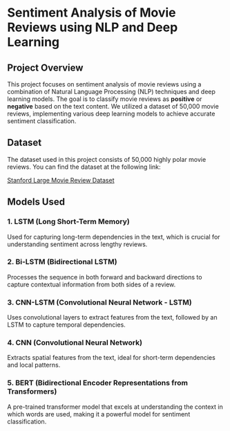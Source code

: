 # Sentiment Analysis of Movie Reviews using NLP and Deep Learning

## Project Overview

This project focuses on sentiment analysis of movie reviews using a combination of Natural Language Processing (NLP) techniques and deep learning models. The goal is to classify movie reviews as **positive** or **negative** based on the text content. We utilized a dataset of 50,000 movie reviews, implementing various deep learning models to achieve accurate sentiment classification.

## Dataset

The dataset used in this project consists of 50,000 highly polar movie reviews. You can find the dataset at the following link:

[Stanford Large Movie Review Dataset](http://ai.stanford.edu/~amaas/data/sentiment/)

## Models Used

### 1. LSTM (Long Short-Term Memory)
Used for capturing long-term dependencies in the text, which is crucial for understanding sentiment across lengthy reviews.

### 2. Bi-LSTM (Bidirectional LSTM)
Processes the sequence in both forward and backward directions to capture contextual information from both sides of a review.

### 3. CNN-LSTM (Convolutional Neural Network - LSTM)
Uses convolutional layers to extract features from the text, followed by an LSTM to capture temporal dependencies.

### 4. CNN (Convolutional Neural Network)
Extracts spatial features from the text, ideal for short-term dependencies and local patterns.

### 5. BERT (Bidirectional Encoder Representations from Transformers)
A pre-trained transformer model that excels at understanding the context in which words are used, making it a powerful model for sentiment classification.
